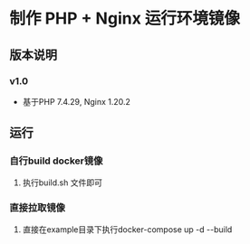 # 制作 PHP + Nginx 运行环境镜像

## 版本说明
### v1.0
 - 基于PHP 7.4.29, Nginx 1.20.2

## 运行
### 自行build docker镜像
 1. 执行build.sh 文件即可

### 直接拉取镜像
 1. 直接在example目录下执行docker-compose up -d --build















